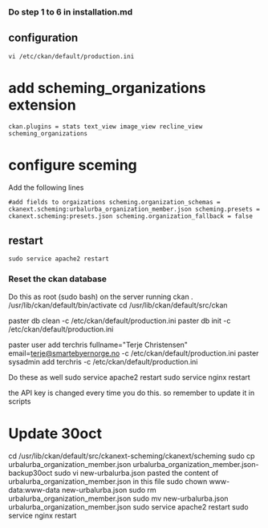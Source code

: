 ### Do step 1 to 6 in installation.md

## configuration

`vi /etc/ckan/default/production.ini`

# add scheming_organizations extension
`ckan.plugins = stats text_view image_view recline_view scheming_organizations`

# configure sceming
Add the following lines

`
#add fields to orgaizations
scheming.organization_schemas = ckanext.scheming:urbalurba_organization_member.json
scheming.presets = ckanext.scheming:presets.json
scheming.organization_fallback = false
`


## restart
`sudo service apache2 restart`


### Reset the ckan database
Do this as root (sudo bash) on the server running ckan
. /usr/lib/ckan/default/bin/activate
cd /usr/lib/ckan/default/src/ckan

paster db clean -c /etc/ckan/default/production.ini
paster db init -c /etc/ckan/default/production.ini

paster user add terchris  fullname="Terje Christensen" email=terje@smartebyernorge.no -c /etc/ckan/default/production.ini
paster sysadmin add terchris -c /etc/ckan/default/production.ini



Do these as well
sudo service apache2 restart
sudo service nginx restart

the API key is changed every time you do this. so remember to update it in scripts

# Update 30oct

cd /usr/lib/ckan/default/src/ckanext-scheming/ckanext/scheming
sudo cp urbalurba_organization_member.json urbalurba_organization_member.json-backup30oct
sudo vi new-urbalurba.json
pasted the content of urbalurba_organization_member.json in this file
sudo chown www-data:www-data new-urbalurba.json
sudo rm urbalurba_organization_member.json
sudo mv new-urbalurba.json urbalurba_organization_member.json
sudo service apache2 restart
sudo service nginx restart
